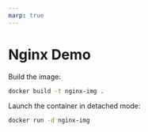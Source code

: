 ```yaml
---
marp: true
---
```


# Nginx Demo

Build the image:
```bash
docker build -t nginx-img .
```

Launch the container in detached mode:
```bash
docker run -d nginx-img
```
